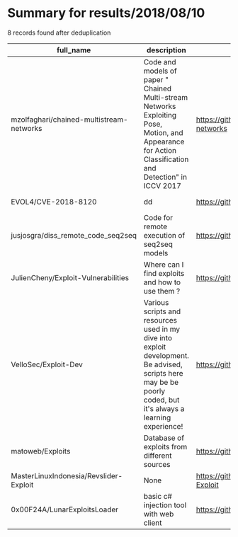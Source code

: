 
# Summary for results/2018/08/10
    
8 records found after deduplication

| full_name | description | html_url | matched_list | matched_count | pushed_at | size | stargazers_count | language | forks_count |
|------------------------------------------|-----------------------------------------------------------------------------------------------------------------------------------------------------------------|-------------------------------------------------------------|---------------------------|-----------------|---------------------------|--------|--------------------|------------------|---------------|
| mzolfaghari/chained-multistream-networks | Code and models of paper " Chained Multi-stream Networks Exploiting Pose, Motion, and Appearance for Action Classification and Detection" in ICCV 2017 | https://github.com/mzolfaghari/chained-multistream-networks | ['exploit'] | 1 | 2018-08-10 14:35:05+00:00 | 14324 | 26 | Matlab | 3 |
| EVOL4/CVE-2018-8120 | dd | https://github.com/EVOL4/CVE-2018-8120 | ['cve-2'] | 1 | 2018-08-10 13:06:04+00:00 | 11230 | 2 | C++ | 1 |
| jusjosgra/diss_remote_code_seq2seq | Code for remote execution of seq2seq models | https://github.com/jusjosgra/diss_remote_code_seq2seq | ['remote code execution'] | 1 | 2018-08-10 11:32:53+00:00 | 4963 | 0 | Jupyter Notebook | 0 |
| JulienCheny/Exploit-Vulnerabilities | Where can I find exploits and how to use them ? | https://github.com/JulienCheny/Exploit-Vulnerabilities | ['0day', 'exploit'] | 2 | 2018-08-10 17:36:59+00:00 | 7 | 4 | | 1 |
| VelloSec/Exploit-Dev | Various scripts and resources used in my dive into exploit development. Be advised, scripts here may be be poorly coded, but it's always a learning experience! | https://github.com/VelloSec/Exploit-Dev | ['exploit'] | 1 | 2018-08-10 03:31:36+00:00 | 2 | 0 | Shell | 0 |
| matoweb/Exploits | Database of exploits from different sources | https://github.com/matoweb/Exploits | ['exploit'] | 1 | 2018-08-10 08:26:54+00:00 | 0 | 0 | | 0 |
| MasterLinuxIndonesia/Revslider-Exploit | None | https://github.com/MasterLinuxIndonesia/Revslider-Exploit | ['exploit'] | 1 | 2018-08-10 14:27:28+00:00 | 3 | 0 | Perl | 0 |
| 0x00F24A/LunarExploitsLoader | basic c# injection tool with web client | https://github.com/0x00F24A/LunarExploitsLoader | ['exploit'] | 1 | 2018-08-10 22:37:51+00:00 | 109 | 1 | C# | 0 |

